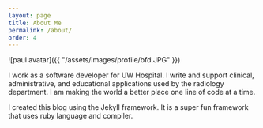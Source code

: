 ```yaml
---
layout: page
title: About Me
permalink: /about/
order: 4
---
```


![paul avatar]({{ "/assets/images/profile/bfd.JPG" }})

I work as a software developer for UW Hospital. 
I write and support clinical, administrative, and educational applications used by the radiology department.
I am making the world a better place one line of code at a time.


I created this blog using the Jekyll framework.
It is a super fun framework that uses ruby language and compiler.

